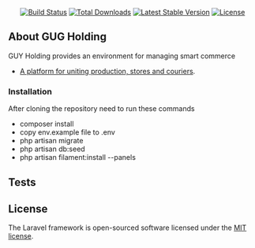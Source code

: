 
<p align="center">
<a href="https://github.com/laravel/framework/actions"><img src="https://github.com/laravel/framework/workflows/tests/badge.svg" alt="Build Status"></a>
<a href="https://packagist.org/packages/laravel/framework"><img src="https://img.shields.io/packagist/dt/laravel/framework" alt="Total Downloads"></a>
<a href="https://packagist.org/packages/laravel/framework"><img src="https://img.shields.io/packagist/v/laravel/framework" alt="Latest Stable Version"></a>
<a href="https://packagist.org/packages/laravel/framework"><img src="https://img.shields.io/packagist/l/laravel/framework" alt="License"></a>
</p>

## About GUG Holding

GUY Holding provides an environment for managing smart commerce

- [A platform for uniting production, stores and couriers](https://test.com).

### Installation

After cloning the repository need to run these commands

- composer install
- copy env.example file to .env
- php artisan migrate
- php artisan db:seed
- php artisan filament:install --panels


## Tests

## License

The Laravel framework is open-sourced software licensed under the [MIT license](https://opensource.org/licenses/MIT).
